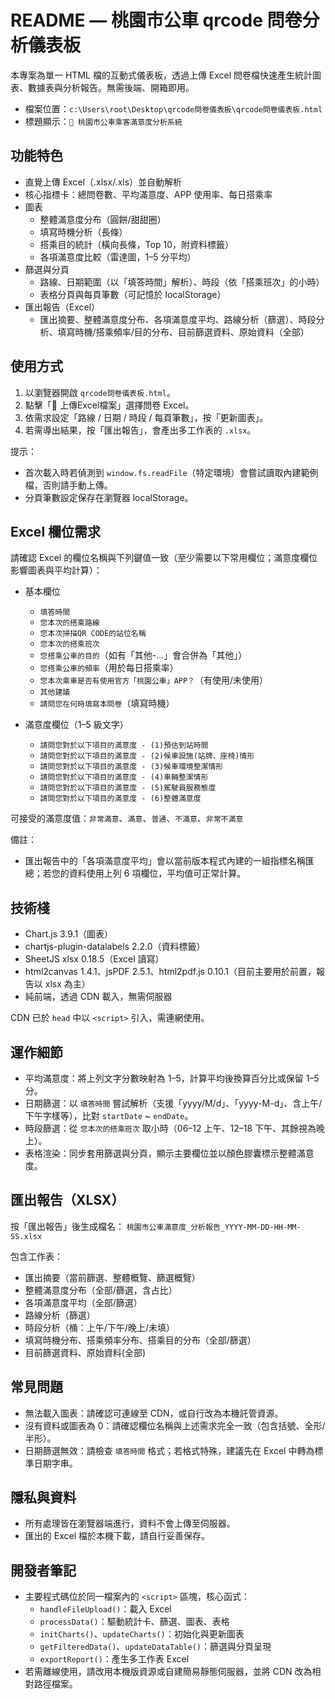 # README — 桃園市公車 qrcode 問卷分析儀表板

本專案為單一 HTML 檔的互動式儀表板，透過上傳 Excel 問卷檔快速產生統計圖表、數據表與分析報告。無需後端、開箱即用。

- 檔案位置：`c:\Users\root\Desktop\qrcode問卷儀表板\qrcode問卷儀表板.html`
- 標題顯示：`🚌 桃園市公車乘客滿意度分析系統`

## 功能特色

- 直覺上傳 Excel（.xlsx/.xls）並自動解析
- 核心指標卡：總問卷數、平均滿意度、APP 使用率、每日搭乘率
- 圖表
  - 整體滿意度分布（圓餅/甜甜圈）
  - 填寫時機分析（長條）
  - 搭乘目的統計（橫向長條，Top 10，附資料標籤）
  - 各項滿意度比較（雷達圖，1–5 分平均）
- 篩選與分頁
  - 路線、日期範圍（以「填答時間」解析）、時段（依「搭乘班次」的小時）
  - 表格分頁與每頁筆數（可記憶於 localStorage）
- 匯出報告（Excel）
  - 匯出摘要、整體滿意度分布、各項滿意度平均、路線分析（篩選）、時段分析、填寫時機/搭乘頻率/目的分布、目前篩選資料、原始資料（全部）

## 使用方式

1. 以瀏覽器開啟 `qrcode問卷儀表板.html`。
2. 點擊「📁 上傳Excel檔案」選擇問卷 Excel。
3. 依需求設定「路線 / 日期 / 時段 / 每頁筆數」，按「更新圖表」。
4. 若需導出結果，按「匯出報告」，會產出多工作表的 `.xlsx`。

提示：
- 首次載入時若偵測到 `window.fs.readFile`（特定環境）會嘗試讀取內建範例檔，否則請手動上傳。
- 分頁筆數設定保存在瀏覽器 localStorage。

## Excel 欄位需求

請確認 Excel 的欄位名稱與下列鍵值一致（至少需要以下常用欄位；滿意度欄位影響圖表與平均計算）：

- 基本欄位
  - `填答時間`
  - `您本次的搭乘路線`
  - `您本次掃描QR CODE的站位名稱`
  - `您本次的搭乘班次`
  - `您搭乘公車的目的`（如有「其他-...」會合併為「其他」）
  - `您搭乘公車的頻率`（用於每日搭乘率）
  - `您本次乘車是否有使用官方「桃園公車」APP？`（有使用/未使用）
  - `其他建議`
  - `請問您在何時填寫本問卷`（填寫時機）

- 滿意度欄位（1–5 級文字）
  - `請問您對於以下項目的滿意度 - (1)預估到站時間`
  - `請問您對於以下項目的滿意度 - (2)候車設施(站牌、座椅)情形`
  - `請問您對於以下項目的滿意度 - (3)候車環境整潔情形`
  - `請問您對於以下項目的滿意度 - (4)車輛整潔情形`
  - `請問您對於以下項目的滿意度 - (5)駕駛員服務態度`
  - `請問您對於以下項目的滿意度 - (6)整體滿意度`

可接受的滿意度值：`非常滿意`、`滿意`、`普通`、`不滿意`、`非常不滿意`

備註：
- 匯出報告中的「各項滿意度平均」會以當前版本程式內建的一組指標名稱匯總；若您的資料使用上列 6 項欄位，平均值可正常計算。

## 技術棧

- Chart.js 3.9.1（圖表）
- chartjs-plugin-datalabels 2.2.0（資料標籤）
- SheetJS xlsx 0.18.5（Excel 讀寫）
- html2canvas 1.4.1、jsPDF 2.5.1、html2pdf.js 0.10.1（目前主要用於前置，報告以 xlsx 為主）
- 純前端，透過 CDN 載入，無需伺服器

CDN 已於 `head` 中以 `<script>` 引入，需連網使用。

## 運作細節

- 平均滿意度：將上列文字分數映射為 1–5，計算平均後換算百分比或保留 1–5 分。
- 日期篩選：以 `填答時間` 嘗試解析（支援「yyyy/M/d」、「yyyy-M-d」、含上午/下午字樣等），比對 `startDate` ~ `endDate`。
- 時段篩選：從 `您本次的搭乘班次` 取小時（06–12 上午、12–18 下午、其餘視為晚上）。
- 表格渲染：同步套用篩選與分頁，顯示主要欄位並以顏色膠囊標示整體滿意度。

## 匯出報告（XLSX）

按「匯出報告」後生成檔名：
`桃園市公車滿意度_分析報告_YYYY-MM-DD-HH-MM-SS.xlsx`

包含工作表：
- 匯出摘要（當前篩選、整體概覽、篩選概覽）
- 整體滿意度分布（全部/篩選，含占比）
- 各項滿意度平均（全部/篩選）
- 路線分析（篩選）
- 時段分析（桶：上午/下午/晚上/未填）
- 填寫時機分布、搭乘頻率分布、搭乘目的分布（全部/篩選）
- 目前篩選資料、原始資料(全部)

## 常見問題

- 無法載入圖表：請確認可連線至 CDN，或自行改為本機託管資源。
- 沒有資料或圖表為 0：請確認欄位名稱與上述需求完全一致（包含括號、全形/半形）。
- 日期篩選無效：請檢查 `填答時間` 格式；若格式特殊，建議先在 Excel 中轉為標準日期字串。

## 隱私與資料

- 所有處理皆在瀏覽器端進行，資料不會上傳至伺服器。
- 匯出的 Excel 檔於本機下載，請自行妥善保存。

## 開發者筆記

- 主要程式碼位於同一檔案內的 `<script>` 區塊，核心函式：
  - `handleFileUpload()`：載入 Excel
  - `processData()`：驅動統計卡、篩選、圖表、表格
  - `initCharts()`、`updateCharts()`：初始化與更新圖表
  - `getFilteredData()`、`updateDataTable()`：篩選與分頁呈現
  - `exportReport()`：產生多工作表 Excel
- 若需離線使用，請改用本機版資源或自建簡易靜態伺服器，並將 CDN 改為相對路徑檔案。
